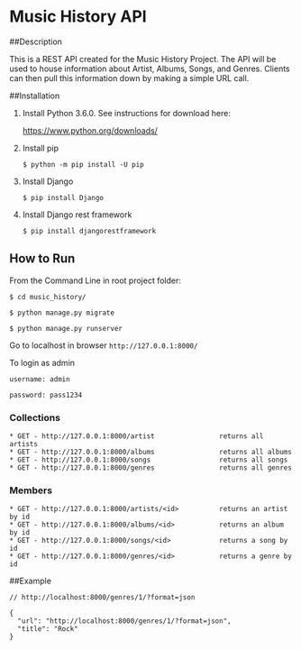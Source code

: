 # Music History API

##Description

This is a REST API created for the Music History Project. The API will be used to house information about Artist, Albums, Songs, and Genres. Clients can then pull this information down by making a simple URL call.

##Installation

1. Install Python 3.6.0. See instructions for download here:

    https://www.python.org/downloads/

3. Install pip

    `$ python -m pip install -U pip`

4. Install Django

    `$ pip install Django`
    
5. Install Django rest framework

    `$ pip install djangorestframework`

## How to Run

From the Command Line in root project folder:

`$ cd music_history/`

`$ python manage.py migrate`

`$ python manage.py runserver`

Go to localhost in browser `http://127.0.0.1:8000/`

To login as admin

`username: admin`

`password: pass1234`

### Collections

```
* GET - http://127.0.0.1:8000/artist                returns all artists
* GET - http://127.0.0.1:8000/albums                returns all albums
* GET - http://127.0.0.1:8000/songs                 returns all songs
* GET - http://127.0.0.1:8000/genres                returns all genres
```

### Members
```
* GET - http://127.0.0.1:8000/artists/<id>          returns an artist by id
* GET - http://127.0.0.1:8000/albums/<id>           returns an album by id
* GET - http://127.0.0.1:8000/songs/<id>            returns a song by id
* GET - http://127.0.0.1:8000/genres/<id>           returns a genre by id
```

##Example
```
// http://localhost:8000/genres/1/?format=json

{
  "url": "http://localhost:8000/genres/1/?format=json",
  "title": "Rock"
}
```
